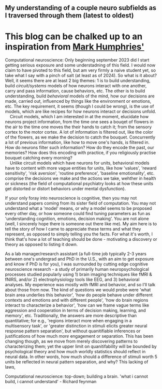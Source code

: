 ## My understanding of a couple neuro subfields as I traversed through them (latest to oldest)

# This blog can be chalked up to an inspiration from [Mark Humphries'](medium.com/the-spike/the-neuroscientist-a-field-guide-ac15bb47372f)

Computational neuroscience:
Only beginning september 2023 did I start getting serious exposure and some understadning of this field. I would now claim to have pivoted to this field, but am very firmly a naive student yet, so take what I say with a pinch of salt (at least as of 2024). So what is it about? Well, it seems there are at least 2 big themes: 1 is to build understanding, build _circuit/systems_ models of how neurons interact with one another, carry and pass information, cause behaviors, etc. The other is to build understanding, build _behavioral_ models of the mind, how our decisions are made, carried out, influenced by things like the environment or emotions, etc. The key requirement, it seems (though I could be wrong), is the use of models, which are like recipes for how neurons interact or decisions unfold.  
&nbsp;&nbsp;&nbsp;&nbsp;Circuit models, which I am interested in at the moment, elucidate how neurons project information, from the time one sees a bouqet of flowers in the air to the time one moves the their hands to catch it; from the sensory cortex to the motor cortex. A lot of information is filtered 
out, like the color of the flowers, as we make the decision to catch the bouquet. Concurrently a lot of previous information, like how to move one's hands, is filtered in. How do neurons filter such information? How do they encode the past, our memories? How does this encoding with practice, if you religiously practise bouquet catching every morning?  
&nbsp;&nbsp;&nbsp;&nbsp;Unlike circuit models which have neurons for units, behavioral models have to content with more vague entities for units, like how 'values', 'reward sensitivity', 'risk aversion', 'routine preference', 'baseline emotionality', etc. comprise the decisions we make and the actions we take, wehther in health or sickness (the field of computational psychiatry looks at how these units get distorted or distort behaviors under mental dysfunction). 

If your only foray into neuroscience is cognitive, then you may not understand papers coming from its sister field of computation. You may not understand what a 'model' means, or why a model seems to be proposed every other day, or how someone could find tuning parameters as fun as 'understanding cognition, emotions, decision making'. You are not alone (well, I sincerely hope there is someone out there like me). My aim here is to tell the story of how I came to appreciate these terms and what they represent, as opposed to simply telling you the facts. For what it's worth, I think that's how a lot of teaching should be done - motivating a discovery or theory as opposed to listing it down.

As a lab manager/research assistant (a full-time job typically 2-3 years between one's undergrad and PhD in the U.S., with an aim to get exposure and know if PhD is for you), I was surrounded by cutting edge cognitive neuroscience research - a study of primarily human neuropsychological processes studied popularly using 1) brain imaging techniques like fMRI & fNIRS, and/or 2) electrophysiology tools like EEG, and 3) behavioral analyses. My experience was mostly with fMRI and behavior, and so I'll talk about those from now. The kind of questions we would probe were 'what brain area underlies this behavior', 'how do people behave under different contexts and emotions and with different people', 'how do brain regions interact to characterize a behavior', 'how can we frame vague terms like aggression and cooperation in terms of decision making, learning, and memory', etc. Traditionally, the answers are more descriptive than quantitative; for e.g., 'regions interact more when engaging in a multisensory task', or 'greater distinction in stimuli elicits greater neural response pattern separation', but without quanitifiable inferences or justifications of how much _more_ engagement or separation. This has been changing though, as we move from merely discovering patterns to characterizing them; yet the upper limit on quanitifability will be bounded by psychological theory and how much worldly statistics should reflect in neural data. In other words, how much should a difference of stimuli worth 5 units be reflected in neural pattern separation, and why? This lacking of laws, 

Computational neuroscience: top-down; building a brain. 'what i cannot build, i cannot understand' - Richard feynman
